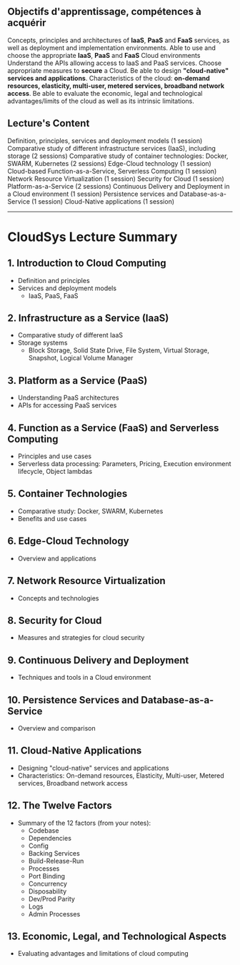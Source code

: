 ## Objectifs d'apprentissage, compétences à acquérir

Concepts, principles and architectures of **IaaS**, **PaaS** and **FaaS** services, as well as deployment and implementation
environments.
Able to use and choose the appropriate **IaaS**, **PaaS** and **FaaS** Cloud environments
Understand the APIs allowing access to IaaS and PaaS services.
Choose appropriate measures to **secure** a Cloud.
Be able to design **"cloud-native" services and applications**.
Characteristics of the cloud: **on-demand resources, elasticity, multi-user, metered services, broadband network access**.
Be able to evaluate the economic, legal and technological advantages/limits of the cloud as well as its intrinsic limitations.

## Lecture's Content

Definition, principles, services and deployment models (1 session)
Comparative study of different infrastructure services (IaaS), including storage (2 sessions)
Comparative study of container technologies: Docker, SWARM, Kubernetes (2 sessions)
Edge-Cloud technology (1 session)
Cloud-based Function-as-a-Service, Serverless Computing (1 session)
Network Resource Virtualization (1 session)
Security for Cloud (1 session)
Platform-as-a-Service (2 sessions)
Continuous Delivery and Deployment in a Cloud environment (1 session)
Persistence services and Database-as-a-Service (1 session)
Cloud-Native applications (1 session)

---

# CloudSys Lecture Summary

## 1. Introduction to Cloud Computing

- Definition and principles
- Services and deployment models
  - IaaS, PaaS, FaaS

## 2. Infrastructure as a Service (IaaS)

- Comparative study of different IaaS
- Storage systems
  - Block Storage, Solid State Drive, File System, Virtual Storage, Snapshot, Logical Volume Manager

## 3. Platform as a Service (PaaS)

- Understanding PaaS architectures
- APIs for accessing PaaS services

## 4. Function as a Service (FaaS) and Serverless Computing

- Principles and use cases
- Serverless data processing: Parameters, Pricing, Execution environment lifecycle, Object lambdas

## 5. Container Technologies

- Comparative study: Docker, SWARM, Kubernetes
- Benefits and use cases

## 6. Edge-Cloud Technology

- Overview and applications

## 7. Network Resource Virtualization

- Concepts and technologies

## 8. Security for Cloud

- Measures and strategies for cloud security

## 9. Continuous Delivery and Deployment

- Techniques and tools in a Cloud environment

## 10. Persistence Services and Database-as-a-Service

- Overview and comparison

## 11. Cloud-Native Applications

- Designing "cloud-native" services and applications
- Characteristics: On-demand resources, Elasticity, Multi-user, Metered services, Broadband network access

## 12. The Twelve Factors

- Summary of the 12 factors (from your notes):
  - Codebase
  - Dependencies
  - Config
  - Backing Services
  - Build-Release-Run
  - Processes
  - Port Binding
  - Concurrency
  - Disposability
  - Dev/Prod Parity
  - Logs
  - Admin Processes

## 13. Economic, Legal, and Technological Aspects

- Evaluating advantages and limitations of cloud computing
